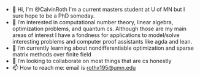 - 👋 Hi, I’m @CalvinRoth
I'm a current masters student at U of MN but I sure hope to be a PhD someday. 
- 👀 I’m interested in computational number theory, linear algebra, optimization problems, and quantum cs. 
Although those are my main areas of interest I have a fondness for applications to model/solve interesting problems and computer proof assistants 
like agda and lean. 
- 🌱 I’m currently learning about nondifferentiable optimization and sparse matrix methods over finite field
- 💞️ I’m looking to collaborate on most things that are cs honestly
- 📫 How to reach me: email is rothx195@umn.edu

<!---
CalvinRoth/CalvinRoth is a ✨ special ✨ repository because its `README.md` (this file) appears on your GitHub profile.
You can click the Preview link to take a look at your changes.
--->
